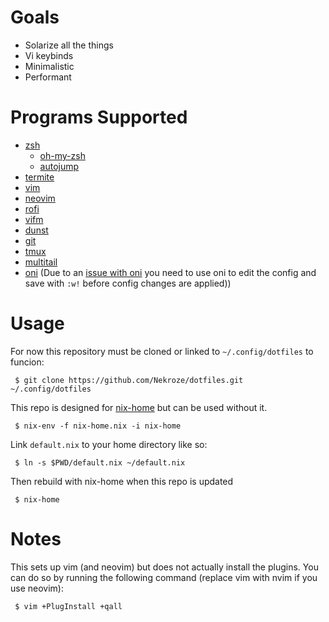 # Goals

* Solarize all the things
* Vi keybinds
* Minimalistic
* Performant

# Programs Supported

* [zsh](https://www.zsh.org)
	* [oh-my-zsh](https://github.com/robbyrussell/oh-my-zsh)
	* [autojump](http://wiki.github.com/joelthelion/autojump)
* [termite](https://github.com/thestinger/termite/)
* [vim](http://www.vim.org/)
* [neovim](http://neovim.io/)
* [rofi](https://davedavenport.github.io/rofi)
* [vifm](http://vifm.info/)
* [dunst](http://www.knopwob.org/dunst/)
* [git](http://git-scm.com/)
* [tmux](http://tmux.github.io/)
* [multitail](http://www.vanheusden.com/multitail/)
* [oni](https://www.onivim.io) (Due to an [issue with oni](https://github.com/onivim/oni/issues/2087) you need to use oni to edit the config and save with `:w!` before config changes are applied))

# Usage

For now this repository must be cloned or linked to `~/.config/dotfiles` to funcion:

```
 $ git clone https://github.com/Nekroze/dotfiles.git ~/.config/dotfiles
```

This repo is designed for [nix-home](https://github.com/sheenobu/nix-home) but can be used without it.

```
 $ nix-env -f nix-home.nix -i nix-home
```

Link `default.nix` to your home directory like so:

```
 $ ln -s $PWD/default.nix ~/default.nix
```

Then rebuild with nix-home when this repo is updated

```
 $ nix-home
```

# Notes

This sets up vim (and neovim) but does not actually install the plugins. You can do so by running the following command (replace vim with nvim if you use neovim):

```
 $ vim +PlugInstall +qall
```
